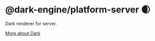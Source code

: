 # @dark-engine/platform-server 🌒

Dark renderer for server.

[More about Dark](https://github.com/atellmer/dark)

